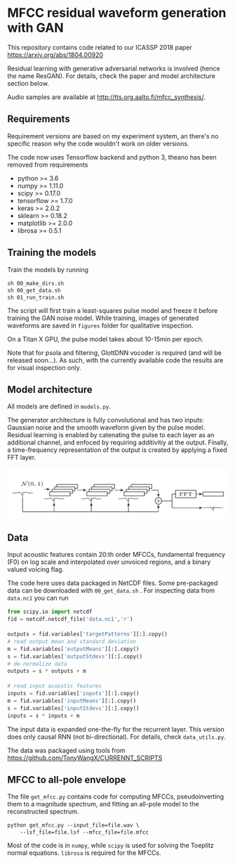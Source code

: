 # MFCC residual waveform generation with GAN

This repository contains code related to our ICASSP 2018 paper https://arxiv.org/abs/1804.00920
 
Residual learning with generative adversarial networks is involved (hence the name ResGAN). For details, check the paper and model architecture section below.

Audio samples are available at http://tts.org.aalto.fi/mfcc_synthesis/.

## Requirements

Requirement versions are based on my experiment system, an there's no specific reason why the code wouldn't work on older versions.

The code now uses Tensorflow backend and python 3, theano has been removed from requirements

* python >= 3.6
* numpy >= 1.11.0
* scipy >= 0.17.0
* tensorflow >= 1.7.0
* keras >= 2.0.2
* sklearn >= 0.18.2
* matplotlib >= 2.0.0
* librosa >= 0.5.1

## Training the models

Train the models by running
```
sh 00_make_dirs.sh
sh 00_get_data.sh
sh 01_run_train.sh
```

The script will first train a least-squares pulse model and freeze it before training the GAN noise model. While training, images of generated waveforms are saved in `figures` folder for qualitative inspection.

On a Titan X GPU, the pulse model takes about 10-15min per epoch. 
 
Note that for psola and filtering, GlottDNN vocoder is required (and will be released soon...). As such, with the currently available code the results are for visual inspection only. 

## Model architecture

All models are defined in `models.py`. 

<!-- 
![System architecture](doc/mfcc_synthesis.png)
-->

The generator architecture is fully convolutional and has two inputs: Gaussian noise and the smooth waveform given by the pulse model. Residual learning is enabled by catenating the pulse to each layer as an additional channel, and enfoced by requiring additivitiy at the output. Finally, a time-frequency representation of the output is created by applying a fixed FFT layer.

![Generator model architecture](doc/resgan.png)

## Data

Input acoustic features contain 20:th order MFCCs, fundamental frequency (F0) on log scale and interpolated over unvoiced regions, and a binary valued voicing flag.

The code here uses data packaged in NetCDF files. Some pre-packaged data can be downloaded with `00_get_data.sh` . For inspecting data from `data.nc1` you can run

```python
from scipy.io import netcdf
fid = netcdf.netcdf_file('data.nc1','r')

outputs = fid.variables['targetPatterns'][:].copy()
# read output mean and standard deviation
m = fid.variables['outputMeans'][:].copy()
s = fid.variables['outputStdevs'][:].copy()
# de-normalize data
outputs = s * outputs + m

# read input acoustic features
inputs = fid.variables['inputs'][:].copy()
m = fid.variables['inputMeans'][:].copy()
s = fid.variables['inputStdevs'][:].copy()
inputs = s * inputs + m
```

The input data is expanded one-the-fly for the recurrent layer. This version does only causal RNN (not bi-directional). For details, check `data_utils.py`. 

The data was packaged using tools from
https://github.com/TonyWangX/CURRENNT_SCRIPTS

## MFCC to all-pole envelope
The file `get_mfcc.py` contains code for computing MFCCs, pseudoinverting them to a magnitude spectrum, and fitting an all-pole model to the reconstructed spectrum. 

```
python get_mfcc.py --input_file=file.wav \
    --lsf_file=file.lsf --mfcc_file=file.mfcc
```

Most of the code is in `numpy`, while `scipy` is used for solving the Toeplitz normal equations. `librosa` is required for the MFCCs.


